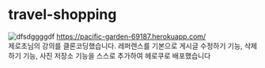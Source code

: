 # travel-shopping
![dfsdggggdf](https://user-images.githubusercontent.com/97166696/164247201-bf3c6642-883b-4376-9774-9ed072077bc4.png)
https://pacific-garden-69187.herokuapp.com/
<br>
제로초님의 강의를 클론코딩했습니다. 레퍼렌스를 기본으로 게시글 수정하기 기능, 삭제하기 기능, 사진 저장소 기능을 스스로 추가하여 헤로쿠로 배포했습니다
